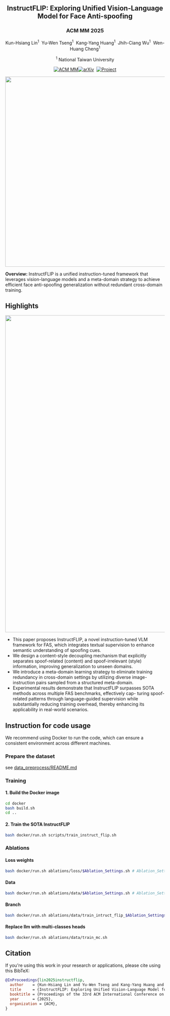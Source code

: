<div align="center">
<h2>InstructFLIP: Exploring Unified Vision-Language Model for Face Anti-spoofing</h2>
<h3>ACM MM 2025</h3>

Kun-Hsiang Lin<sup>1</sup>&nbsp; Yu-Wen Tseng<sup>1</sup>&nbsp; Kang-Yang Huang<sup>1</sup>&nbsp; Jhih-Ciang Wu<sup>1</sup>&nbsp; Wen-Huang Cheng<sup>1</sup>

<sup>1</sup> National Taiwan University

[![ACM MM]()]()[![arXiv]()]()&nbsp; [![Project]()]()

<img src="docs/imgs/teaser.png" width="600">

</div>

**Overview:** InstructFLIP is a unified instruction-tuned framework that leverages vision-language models and a meta-domain strategy to achieve efficient face anti-spoofing generalization without redundant cross-domain training.

## Highlights

<img src="docs/imgs/framework.png" width="1000">

- This paper proposes InstructFLIP, a novel instruction-tuned VLM framework for FAS, which integrates textual supervision to enhance semantic understanding of spoofing cues.
- We design a content-style decoupling mechanism that explicitly separates spoof-related (content) and spoof-irrelevant (style) information, improving generalization to unseen domains.
- We introduce a meta-domain learning strategy to eliminate training redundancy in cross-domain settings by utilizing diverse image-instruction pairs sampled from a structured meta-domain.
- Experimental results demonstrate that InstructFLIP surpasses SOTA methods across multiple FAS benchmarks, effectively cap-
  turing spoof-related patterns through language-guided supervision while substantially reducing training overhead, thereby enhancing its applicability in real-world scenarios.

## Instruction for code usage

We recommend using Docker to run the code, which can ensure a consistent environment across different machines.

### Prepare the dataset

see [data_preprocess/README.md](data_preprocess/README.md)

### Training

#### 1. Build the Docker image

```bash
cd docker
bash build.sh
cd ..
```

#### 2. Train the SOTA InstructFLIP

```bash
bash docker/run.sh scripts/train_instruct_flip.sh
```

### Ablations

#### Loss weights

```bash
bash docker/run.sh ablations/loss/$Ablation_Settings.sh # Ablation_Settings: The script name in ablations/loss
```

#### Data

```bash
bash docker/run.sh ablations/data/$Ablation_Settings.sh # Ablation_Settings: The script name in ablations/data
```

#### Branch

```bash
bash docker/run.sh ablations/data/train_intruct_flip_$Ablation_Settings.sh # Ablation_Settings: The script name in ablations/branch
```

#### Replace llm with multi-classes heads

```bash
bash docker/run.sh ablations/data/train_mc.sh
```

## Citation

If you're using this work in your research or applications, please cite using this BibTeX:

```bibtex
@InProceedings{lin2025instructflip,
  author    = {Kun-Hsiang Lin and Yu-Wen Tseng and Kang-Yang Huang and Jhih-Ciang Wu and Wen-Huang Cheng},
  title     = {InstructFLIP: Exploring Unified Vision-Language Model for Face Anti-spoofing},
  booktitle = {Proceedings of the 33rd ACM International Conference on Multimedia},
  year      = {2025},
  organization = {ACM},
}
```
